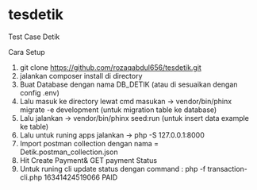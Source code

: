 # tesdetik
Test Case Detik




Cara Setup 

1. git clone https://github.com/rozaqabdul656/tesdetik.git
2. jalankan composer install di directory
3. Buat Database dengan nama DB_DETIK (atau di sesuaikan dengan config .env)
4. Lalu masuk ke directory lewat cmd masukan  -> vendor/bin/phinx migrate -e development   (untuk migration table ke database)
5. Lalu jalankan  ->  vendor/bin/phinx seed:run (untuk insert data example ke table)
6. Lalu untuk runing apps jalankan  -> php -S 127.0.0.1:8000
7. Import postman collection dengan nama = Detik.postman_collection.json
8. Hit Create Payment& GET payment Status
9. Untuk runing cli update status dengan command : php -f transaction-cli.php 16341424519066  PAID


